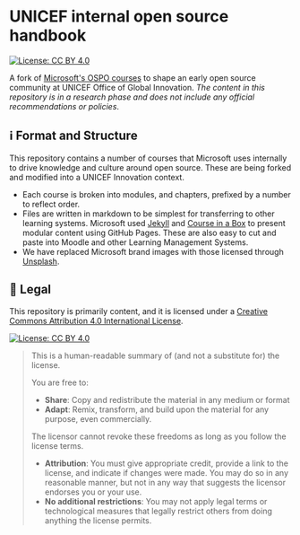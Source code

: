 UNICEF internal open source handbook
====================================

[![License: CC BY 4.0][cc-by-shield]][cc-by-legal]

A fork of [Microsoft's OSPO courses](https://github.com/microsoft/OSPO-Courses) to shape an early open source community at UNICEF Office of Global Innovation.
_The content in this repository is in a research phase and does not include any official recommendations or policies_.


## :information_source: Format and Structure

This repository contains a number of courses that Microsoft uses internally to drive knowledge and culture around open source.
These are being forked and modified into a UNICEF Innovation context.

- Each course is broken into modules, and chapters, prefixed by a number to reflect order.
- Files are written in markdown to be simplest for transferring to other learning systems.
  Microsoft used [Jekyll](https://jekyllrb.com/) and [Course in a Box](https://course-in-a-box.p2pu.org/#:~:text=P2PU%20created%20Course-in-a-Box%20in%202014%20as%20a%20free,and%20we%20welcome%20contributions%20on%20our%20Github%20repo.) to present modular content using GitHub Pages.
  These are also easy to cut and paste into Moodle and other Learning Management Systems.
- We have replaced Microsoft brand images with those licensed through [Unsplash](https://unsplash.com/).


## :memo: Legal

This repository is primarily content, and it is licensed under a [Creative Commons Attribution 4.0 International License][cc-by-legal].

[![License: CC BY 4.0][cc-by-image]][cc-by-legal]

> This is a human-readable summary of (and not a substitute for) the license.
>
> You are free to:
> * **Share**:
>   Copy and redistribute the material in any medium or format
> * **Adapt**:
>   Remix, transform, and build upon the material for any purpose, even commercially.
>
> The licensor cannot revoke these freedoms as long as you follow the license terms.
>
> * **Attribution**:
>   You must give appropriate credit, provide a link to the license, and indicate if changes were made.
>   You may do so in any reasonable manner, but not in any way that suggests the licensor endorses you or your use.
> * **No additional restrictions**:
>   You may not apply legal terms or technological measures that legally restrict others from doing anything the license permits.

[cc-by-image]: https://licensebuttons.net/l/by/4.0/88x31.png
[cc-by-legal]: https://creativecommons.org/licenses/by/4.0/
[cc-by-shield]: https://img.shields.io/badge/License-CC%20BY%204.0-blue.svg
